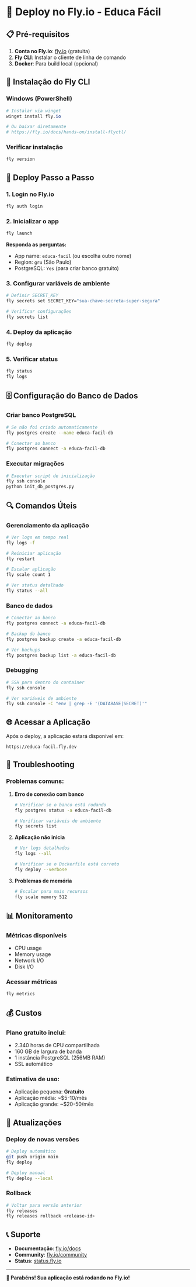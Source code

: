 # 🚀 Deploy no Fly.io - Educa Fácil

## 📋 Pré-requisitos

1. **Conta no Fly.io**: [fly.io](https://fly.io) (gratuita)
2. **Fly CLI**: Instalar o cliente de linha de comando
3. **Docker**: Para build local (opcional)

## 🔧 Instalação do Fly CLI

### Windows (PowerShell)
```powershell
# Instalar via winget
winget install fly.io

# Ou baixar diretamente
# https://fly.io/docs/hands-on/install-flyctl/
```

### Verificar instalação
```bash
fly version
```

## 🚀 Deploy Passo a Passo

### 1. Login no Fly.io
```bash
fly auth login
```

### 2. Inicializar o app
```bash
fly launch
```

**Responda as perguntas:**
- App name: `educa-facil` (ou escolha outro nome)
- Region: `gru` (São Paulo)
- PostgreSQL: `Yes` (para criar banco gratuito)

### 3. Configurar variáveis de ambiente
```bash
# Definir SECRET_KEY
fly secrets set SECRET_KEY="sua-chave-secreta-super-segura"

# Verificar configurações
fly secrets list
```

### 4. Deploy da aplicação
```bash
fly deploy
```

### 5. Verificar status
```bash
fly status
fly logs
```

## 🗄️ Configuração do Banco de Dados

### Criar banco PostgreSQL
```bash
# Se não foi criado automaticamente
fly postgres create --name educa-facil-db

# Conectar ao banco
fly postgres connect -a educa-facil-db
```

### Executar migrações
```bash
# Executar script de inicialização
fly ssh console
python init_db_postgres.py
```

## 🔍 Comandos Úteis

### Gerenciamento da aplicação
```bash
# Ver logs em tempo real
fly logs -f

# Reiniciar aplicação
fly restart

# Escalar aplicação
fly scale count 1

# Ver status detalhado
fly status --all
```

### Banco de dados
```bash
# Conectar ao banco
fly postgres connect -a educa-facil-db

# Backup do banco
fly postgres backup create -a educa-facil-db

# Ver backups
fly postgres backup list -a educa-facil-db
```

### Debugging
```bash
# SSH para dentro do container
fly ssh console

# Ver variáveis de ambiente
fly ssh console -C "env | grep -E '(DATABASE|SECRET)'"
```

## 🌐 Acessar a Aplicação

Após o deploy, a aplicação estará disponível em:
```
https://educa-facil.fly.dev
```

## 🔧 Troubleshooting

### Problemas comuns:

1. **Erro de conexão com banco**
   ```bash
   # Verificar se o banco está rodando
   fly postgres status -a educa-facil-db
   
   # Verificar variáveis de ambiente
   fly secrets list
   ```

2. **Aplicação não inicia**
   ```bash
   # Ver logs detalhados
   fly logs --all
   
   # Verificar se o Dockerfile está correto
   fly deploy --verbose
   ```

3. **Problemas de memória**
   ```bash
   # Escalar para mais recursos
   fly scale memory 512
   ```

## 📊 Monitoramento

### Métricas disponíveis
- CPU usage
- Memory usage
- Network I/O
- Disk I/O

### Acessar métricas
```bash
fly metrics
```

## 💰 Custos

### Plano gratuito inclui:
- 2.340 horas de CPU compartilhada
- 160 GB de largura de banda
- 1 instância PostgreSQL (256MB RAM)
- SSL automático

### Estimativa de uso:
- Aplicação pequena: **Gratuito**
- Aplicação média: ~$5-10/mês
- Aplicação grande: ~$20-50/mês

## 🔄 Atualizações

### Deploy de novas versões
```bash
# Deploy automático
git push origin main
fly deploy

# Deploy manual
fly deploy --local
```

### Rollback
```bash
# Voltar para versão anterior
fly releases
fly releases rollback <release-id>
```

## 📞 Suporte

- **Documentação**: [fly.io/docs](https://fly.io/docs)
- **Community**: [fly.io/community](https://fly.io/community)
- **Status**: [status.fly.io](https://status.fly.io)

---

**🎉 Parabéns! Sua aplicação está rodando no Fly.io!**
